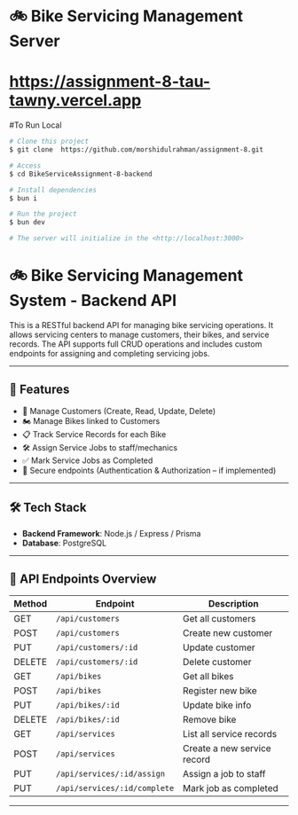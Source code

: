 # 🚲 Bike Servicing Management Server

# https://assignment-8-tau-tawny.vercel.app

#To Run Local

```bash
# Clone this project
$ git clone  https://github.com/morshidulrahman/assignment-8.git

# Access
$ cd BikeServiceAssignment-8-backend

# Install dependencies
$ bun i

# Run the project
$ bun dev

# The server will initialize in the <http://localhost:3000>
```

# 🚲 Bike Servicing Management System - Backend API

This is a RESTful backend API for managing bike servicing operations. It allows servicing centers to manage customers, their bikes, and service records. The API supports full CRUD operations and includes custom endpoints for assigning and completing servicing jobs.

---

## 📌 Features

- 🔧 Manage Customers (Create, Read, Update, Delete)
- 🏍️ Manage Bikes linked to Customers
- 📋 Track Service Records for each Bike
- 🛠️ Assign Service Jobs to staff/mechanics
- ✅ Mark Service Jobs as Completed
- 🔐 Secure endpoints (Authentication & Authorization – if implemented)

---

## 🛠️ Tech Stack

- **Backend Framework**: Node.js / Express / Prisma
- **Database**: PostgreSQL

---

## 🔗 API Endpoints Overview

| Method | Endpoint                     | Description                 |
| ------ | ---------------------------- | --------------------------- |
| GET    | `/api/customers`             | Get all customers           |
| POST   | `/api/customers`             | Create new customer         |
| PUT    | `/api/customers/:id`         | Update customer             |
| DELETE | `/api/customers/:id`         | Delete customer             |
| GET    | `/api/bikes`                 | Get all bikes               |
| POST   | `/api/bikes`                 | Register new bike           |
| PUT    | `/api/bikes/:id`             | Update bike info            |
| DELETE | `/api/bikes/:id`             | Remove bike                 |
| GET    | `/api/services`              | List all service records    |
| POST   | `/api/services`              | Create a new service record |
| PUT    | `/api/services/:id/assign`   | Assign a job to staff       |
| PUT    | `/api/services/:id/complete` | Mark job as completed       |

---
